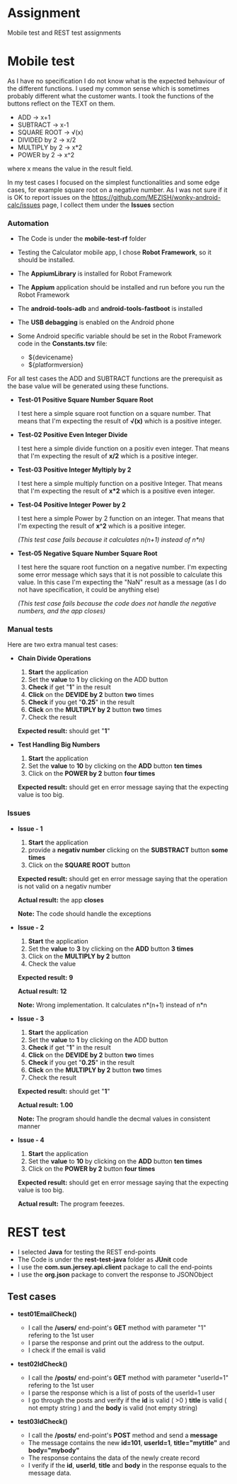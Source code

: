 # Assignment
Mobile test and REST test assignments


#  Mobile test

As I have no specification I do not know what is the expected behaviour of the different functions.
I used my common sense which is sometimes probably different what the customer wants.
I took the functions of the buttons reflect on the TEXT on them.
- ADD -> x+1
- SUBTRACT -> x-1
- SQUARE ROOT  -> √(x)
- DIVIDED by 2 ->  x/2
- MULTIPLY by 2  -> x*2
- POWER by 2 -> x^2

where x means the value in the result field.

In my test cases I focused on the simplest functionalities and some edge cases, for example square root on a negative number.
As I was not sure if it is OK to report issues on the https://github.com/MEZISH/wonky-android-calc/issues page, I collect them under the **Issues** section
### Automation

- The Code is under the **mobile-test-rf** folder
- Testing the Calculator mobile app, I chose **Robot Framework**, so it should be installed.
- The **AppiumLibrary** is installed for Robot Framework
- The **Appium** application should be installed and run before you run the Robot Framework
- The **android-tools-adb** and **android-tools-fastboot** is installed
- The **USB debagging** is enabled on the Android phone
- Some Android specific variable should be set in the Robot Framework code in the **Constants.tsv** file:

    - ${devicename}
    - ${platformversion}
  
For all test cases the ADD and SUBTRACT functions are the prerequisit as the base value will be generated using these functions.
* **Test-01 Positive Square Number Square Root**

  I test here a simple square root function on a square number.
  That means that I'm expecting the result of **√(x)** which is a positive integer.
  
* **Test-02 Positive Even Integer Divide**

  I test here a simple divide function on a positiv even integer.
  That means that I'm expecting the result of **x/2** which is a positive integer.
  
* **Test-03 Positive Integer Myltiply by 2**

  I test here a simple multiply function on a positive Integer.
  That means that I'm expecting the result of **x*2** which is a positive even integer.
  
* **Test-04 Positive Integer Power by 2**

  I test here a simple Power by 2 function on an integer.
  That means that I'm expecting the result of **x^2** which is a positive integer.
  
  _(This test case fails because it calculates n(n+1) instead of n*n)_
  
* **Test-05 Negative Square Number Square Root**

  I test here the square root function on a negative number.
  I'm expecting some error message which says that it is not possible to calculate this value.
  In this case I'm expecting the "NaN" result as a message (as I do not have specification, it could be anything else)
  
  _(This test case fails because the code does not handle the negative numbers, and the app closes)_

### Manual tests
   Here are two extra manual test cases:
   
* **Chain Divide Operations**
  1. **Start** the application
  2. Set the **value** to **1** by clicking on the ADD button
  3. **Check** if get "**1**" in the result
  4. **Click** on the **DEVIDE by 2** button **two** times
  5. **Check** if you get "**0.25**" in the result
  6. **Click** on the **MULTIPLY by 2** button **two** times
  7.  Check the result
  
  **Expected result:** should get "**1**"


* **Test Handling Big Numbers**
  1. **Start** the application
  2. Set the **value** to **10** by clicking on the **ADD** button **ten times**
  3. Click on the **POWER by 2** button **four times**
  
  **Expected result:** should get en error message saying that the expecting value is too big.

  
### Issues
* **Issue - 1**
  1. **Start** the application
  2. provide a **negativ number** clicking on the **SUBSTRACT** button **some times**
  3. Click on the **SQUARE ROOT** button
  
  **Expected result:** should get en error message saying that the operation is not valid on a negativ number
   
  **Actual result:** the app **closes**
   
  **Note:** The code should handle the  exceptions
   
* **Issue - 2**
  1. **Start** the application
  2. Set the **value** to **3** by clicking on the **ADD** button **3 times**
  3. Click on the **MULTIPLY by 2** button
  4. Check the value
   
   
  **Expected result:** **9**
   
  **Actual result:** **12**
   
  **Note:** Wrong implementation. It calculates n*(n+1) instead of n*n

* **Issue - 3**
  1. **Start** the application
  2. Set the **value** to **1** by clicking on the ADD button
  3. **Check** if get "**1**" in the result
  4. **Click** on the **DEVIDE by 2** button **two** times
  5. **Check** if you get "**0.25**" in the result
  6. **Click** on the **MULTIPLY by 2** button **two** times
  7.  Check the result
  
  **Expected result:** should get "**1**"
  
  **Actual result:** **1.00**
  
  **Note:** The program should handle the decmal values in consistent manner

* **Issue - 4**
  1. **Start** the application
  2. Set the **value** to **10** by clicking on the **ADD** button **ten times**
  3. Click on the **POWER by 2** button **four times**
  
  **Expected result:** should get en error message saying that the expecting value is too big.
   
  **Actual result:** The program feeezes.
       
    
  


# REST test
- I selected **Java** for testing the REST end-points
- The Code is under the **rest-test-java** folder as **JUnit** code
- I use the **com.sun.jersey.api.client** package to call the end-points
- I use the **org.json** package to convert the response to JSONObject

## Test cases

* **test01EmailCheck()**

  - I call the **/users/** end-point's **GET** method with parameter "1" refering to the 1st user
  - I parse the response and print out the address to the output.
  - I check if the email is valid
  
* **test02IdCheck()**

  - I call the **/posts/** end-point's **GET** method with parameter "userId=1" refering to the 1st user
  - I parse the response which is a list of posts of the userId=1 user
  - I go through the posts and verify if the **id** is valid ( >0 ) **title** is valid ( not empty string ) and the **body** is valid (not empty string)
  
* **test03IdCheck()**
  
  - I call the **/posts/** end-point's **POST** method and send a **message**
  - The message contains the new **id=101**, **userId=1**, **title="mytitle"** and **body="mybody"**
  - The response contains the data of the newly create record
  - I verify if the **id**, **userId**, **title** and **body** in the response equals to the message data.

